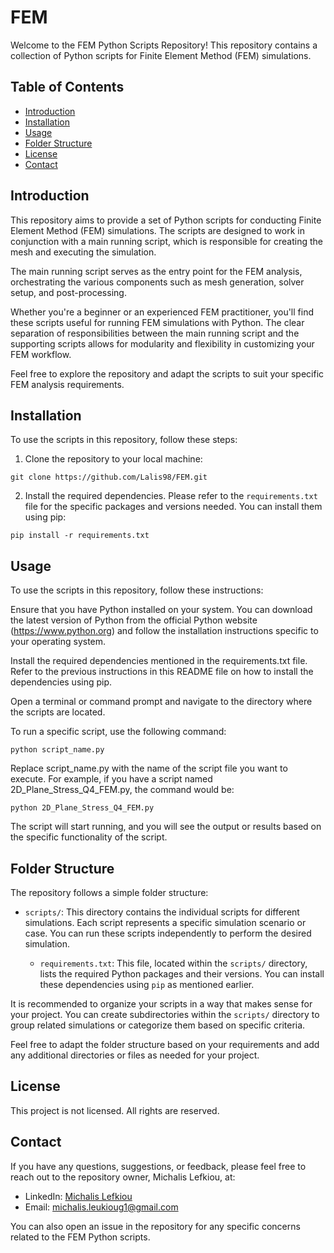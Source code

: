 # FEM

Welcome to the FEM Python Scripts Repository! This repository contains a collection of Python scripts for Finite Element Method (FEM) simulations.

## Table of Contents
- [Introduction](#introduction)
- [Installation](#installation)
- [Usage](#usage)
- [Folder Structure](#folder-structure)
- [License](#license)
- [Contact](#contact)

## Introduction
This repository aims to provide a set of Python scripts for conducting Finite Element Method (FEM) simulations. The scripts are designed to work in conjunction with a main running script, which is responsible for creating the mesh and executing the simulation.

The main running script serves as the entry point for the FEM analysis, orchestrating the various components such as mesh generation, solver setup, and post-processing. 

Whether you're a beginner or an experienced FEM practitioner, you'll find these scripts useful for running FEM simulations with Python. The clear separation of responsibilities between the main running script and the supporting scripts allows for modularity and flexibility in customizing your FEM workflow.

Feel free to explore the repository and adapt the scripts to suit your specific FEM analysis requirements.

## Installation
To use the scripts in this repository, follow these steps:

1. Clone the repository to your local machine:
```
git clone https://github.com/Lalis98/FEM.git
```
2. Install the required dependencies. Please refer to the `requirements.txt` file for the specific packages and versions needed. You can install them using pip:
```
pip install -r requirements.txt
```

## Usage
To use the scripts in this repository, follow these instructions:

Ensure that you have Python installed on your system. You can download the latest version of Python from the official Python website (https://www.python.org) and follow the installation instructions specific to your operating system.

Install the required dependencies mentioned in the requirements.txt file. Refer to the previous instructions in this README file on how to install the dependencies using pip.

Open a terminal or command prompt and navigate to the directory where the scripts are located.

To run a specific script, use the following command:

```
python script_name.py
```
Replace script_name.py with the name of the script file you want to execute. For example, if you have a script named 2D_Plane_Stress_Q4_FEM.py, the command would be:

```
python 2D_Plane_Stress_Q4_FEM.py
```
The script will start running, and you will see the output or results based on the specific functionality of the script.

## Folder Structure
The repository follows a simple folder structure:

- `scripts/`: This directory contains the individual scripts for different simulations. Each script represents a specific simulation scenario or case. You can run these scripts independently to perform the desired simulation.

  - `requirements.txt`: This file, located within the `scripts/` directory, lists the required Python packages and their versions. You can install these dependencies using `pip` as mentioned earlier.

It is recommended to organize your scripts in a way that makes sense for your project. You can create subdirectories within the `scripts/` directory to group related simulations or categorize them based on specific criteria.

Feel free to adapt the folder structure based on your requirements and add any additional directories or files as needed for your project.


## License
This project is not licensed. All rights are reserved.

## Contact
If you have any questions, suggestions, or feedback, please feel free to reach out to the repository owner, Michalis Lefkiou, at:
- LinkedIn: [Michalis Lefkiou](https://www.linkedin.com/in/michalis-lefkiou/)
- Email: michalis.leukioug1@gmail.com

You can also open an issue in the repository for any specific concerns related to the FEM Python scripts.


